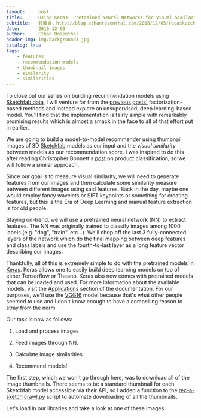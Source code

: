 ```yaml
---
layout:     post
title:      Using Keras' Pretrained Neural Networks for Visual Similarity Recommendations
subtitle:   转载自：http://blog.ethanrosenthal.com/2016/12/05/recasketch-keras/
date:       2016-12-05
author:     Ethan Rosenthal
header-img: img/background3.jpg
catalog: true
tags:
    - features
    - recommendation models
    - thumbnail images
    - similarity
    - similarities
---
```


To close out our series on building recommendation models using [Sketchfab data](http://blog.ethanrosenthal.com/2016/10/09/likes-out-guerilla-dataset), I will venture far from the [previous](http://blog.ethanrosenthal.com/2016/10/19/implicit-mf-part-1) [posts'](http://blog.ethanrosenthal.com/2016/11/07/implicit-mf-part-2) factorization-based methods and instead explore an unsupervised, deep learning-based model. You'll find that the implementation is fairly simple with remarkably promising results which is almost a smack in the face to all of that effort put in earlier.

We are going to build a model-to-model recommender using thumbnail images of 3D [Sketchfab](https://sketchfab.com/.) models as our input and the *visual similarity* between models as our recommendation score. I was inspired to do this after reading Christopher Bonnett's [post](http://cbonnett.github.io/Insight.html) on product classification, so we will follow a similar approach.

Since our goal is to measure visual similarity, we will need to generate features from our images and then calculate some similarity measure between different images using said features. Back in the day, maybe one would employ fancy wavelets or SIFT keypoints or something for creating features, but this is the Era of Deep Learning and manual feature extraction is for old people.

Staying on-trend, we will use a pretrained neural network (NN) to extract features. The NN was originally trained to classify images among 1000 labels (e.g. "dog", "train", etc...). We'll chop off the last 3 fully-connected layers of the network which do the final mapping between deep features and class labels and use the fourth-to-last layer as a long feature vector describing our images.

Thankfully, all of this is extremely simple to do with the pretrained models in [Keras](https://keras.io/). Keras allows one to easily build deep learning models on top of either Tensorflow or Theano. Keras also now comes with pretrained models that can be loaded and used. For more information about the available models, visit the [Applications](https://keras.io/applications) section of the documentation. For our purposes, we'll use the [VGG16](https://keras.io/applications#vgg16) model because that's what other people seemed to use and I don't know enough to have a compelling reason to stray from the norm.

Our task is now as follows:

1. Load and process images

1. Feed images through NN.

1. Calculate image similarities.

1. Recommend models!


The first step, which we won't go through here, was to download all of the image thumbnails. There seems to be a standard thumbnail for each Sketchfab model accessible via their API, so I added a function to the [rec-a-sketch](https://github.com/EthanRosenthal/rec-a-sketch) [crawl.py](https://github.com/EthanRosenthal/rec-a-sketch/blob/master/crawl.py) script to automate downloading of all the thumbnails.

Let's load in our libraries and take a look at one of these images.

